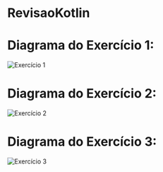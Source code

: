 # RevisaoKotlin

# Diagrama do Exercício 1:

![Exercício 1](https://user-images.githubusercontent.com/58220939/93137736-580cc700-f6b4-11ea-9df5-a639970f4e8c.png)

# Diagrama do Exercício 2:

![Exercício 2](https://user-images.githubusercontent.com/58220939/93276725-c5912400-f796-11ea-929b-58c4f25f467b.png)

# Diagrama do Exercício 3:

![Exercício 3](https://user-images.githubusercontent.com/58220939/93278459-1dca2500-f79b-11ea-942d-b4fb06f5b5da.png)
